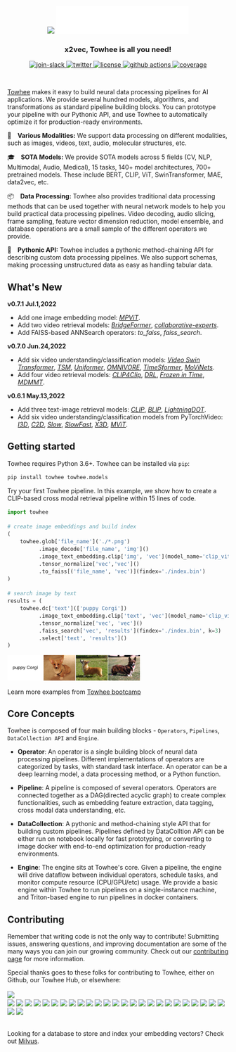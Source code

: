 &nbsp;

<p align="center">
    <img src="towhee_logo.png#gh-light-mode-only" width="60%"/>
    <img src="towhee_logo_dark.png#gh-dark-mode-only" width="60%"/>
</p>


<h3 align="center">
  <p style="text-align: center;"> <span style="font-weight: bold; font: Arial, sans-serif;">x</span>2vec, Towhee is all you need! </p>
</h3>

<div class="column" align="middle">
  <a href="https://slack.towhee.io">
    <img src="https://img.shields.io/badge/join-slack-orange?style=flat" alt="join-slack"/>
  </a>
  <a href="https://twitter.com/towheeio">
    <img src="https://img.shields.io/badge/follow-twitter-blue?style=flat" alt="twitter"/>
  </a>
  <a href="https://www.apache.org/licenses/LICENSE-2.0">
    <img src="https://img.shields.io/badge/license-apache2.0-green?style=flat" alt="license"/>
  </a>
  <a href="https://github.com/towhee-io/towhee/actions/workflows/pylint.yml">
    <img src="https://img.shields.io/github/workflow/status/towhee-io/towhee/Workflow%20for%20pylint/main?label=pylint&style=flat" alt="github actions"/>
  </a>
  <a href="https://app.codecov.io/gh/towhee-io/towhee">
    <img src="https://img.shields.io/codecov/c/github/towhee-io/towhee?style=flat" alt="coverage"/>
  </a>
</div>

&nbsp;

[Towhee](https://towhee.io) makes it easy to build neural data processing pipelines for AI applications.
We provide several hundred models, algorithms, and transformations as standard pipeline building blocks.
You can prototype your pipeline with our Pythonic API, and use Towhee to
automatically optimize it for production-ready environments.

:art:&emsp;**Various Modalities:** We support data processing on different modalities, such as images, videos, text, audio, molecular structures, etc.

:mortar_board:&emsp;**SOTA Models:** We provide SOTA models across 5 fields (CV, NLP, Multimodal, Audio, Medical), 15 tasks, 140+ model architectures, 700+ pretrained models. These include BERT, CLIP, ViT, SwinTransformer, MAE, data2vec, etc.

:package:&emsp;**Data Processing:** Towhee also provides traditional data processing methods that can be used together with neural network models to help you build practical data processing pipelines. Video decoding, audio slicing, frame sampling, feature vector dimension reduction, model ensemble, and database operations are a small sample of the different operators we provide.

:snake:&emsp;**Pythonic API:** Towhee includes a pythonic method-chaining API for describing custom data processing pipelines. We also support schemas, making processing unstructured data as easy as handling tabular data.

## What's New

**v0.7.1 Jul.1,2022**
* Add one image embedding model:
[*MPViT*](https://towhee.io/image-embedding/mpvit).
* Add two video retrieval models:
[*BridgeFormer*](https://towhee.io/video-text-embedding/bridge-former),
[*collaborative-experts*](https://towhee.io/video-text-embedding/collaborative-experts).
* Add FAISS-based ANNSearch operators: *to_faiss*, *faiss_search*.

**v0.7.0 Jun.24,2022**

* Add six video understanding/classification models:
[*Video Swin Transformer*](https://towhee.io/action-classification/video-swin-transformer), 
[*TSM*](https://towhee.io/action-classification/tsm), 
[*Uniformer*](https://towhee.io/action-classification/uniformer), 
[*OMNIVORE*](https://towhee.io/action-classification/omnivore), 
[*TimeSformer*](https://towhee.io/action-classification/timesformer), 
[*MoViNets*](https://towhee.io/action-classification/movinet).
* Add four video retrieval models:
[*CLIP4Clip*](https://towhee.io/video-text-embedding/clip4clip), 
[*DRL*](https://towhee.io/video-text-embedding/drl), 
[*Frozen in Time*](https://towhee.io/video-text-embedding/frozen-in-time), 
[*MDMMT*](https://towhee.io/video-text-embedding/mdmmt).


**v0.6.1  May.13,2022**

* Add three text-image retrieval models:
[*CLIP*](https://towhee.io/image-text-embedding/clip),
[*BLIP*](https://towhee.io/image-text-embedding/blip),
[*LightningDOT*](https://towhee.io/image-text-embedding/lightningdot).
* Add six video understanding/classification models from PyTorchVideo:
[*I3D*](https://towhee.io/action-classification/pytorchvideo),
[*C2D*](https://towhee.io/action-classification/pytorchvideo),
[*Slow*](https://towhee.io/action-classification/pytorchvideo),
[*SlowFast*](https://towhee.io/action-classification/pytorchvideo),
[*X3D*](https://towhee.io/action-classification/pytorchvideo),
[*MViT*](https://towhee.io/action-classification/pytorchvideo).

## Getting started

Towhee requires Python 3.6+. Towhee can be installed via `pip`:

```bash
pip install towhee towhee.models
```

Try your first Towhee pipeline. In this example, we show how to create a CLIP-based cross modal retrieval pipeline within 15 lines of code.

```python
import towhee

# create image embeddings and build index
(
    towhee.glob['file_name']('./*.png')
          .image_decode['file_name', 'img']()
          .image_text_embedding.clip['img', 'vec'](model_name='clip_vit_b32', modality='image')
          .tensor_normalize['vec','vec']()
          .to_faiss[('file_name', 'vec')](findex='./index.bin')
)

# search image by text
results = (
    towhee.dc['text'](['puppy Corgi'])
          .image_text_embedding.clip['text', 'vec'](model_name='clip_vit_b32', modality='text')
          .tensor_normalize['vec', 'vec']()
          .faiss_search['vec', 'results'](findex='./index.bin', k=3)
          .select['text', 'results']()
)
```
<img src="towhee_example.png" style="width: 60%; height: 60%">

Learn more examples from [Towhee bootcamp](https://codelabs.towhee.io/)

## Core Concepts

Towhee is composed of four main building blocks - `Operators`, `Pipelines`, `DataCollection API` and `Engine`.

- __Operator__: An operator is a single building block of neural data processing pipelines. Different implementations of operators are categorized by tasks, with standard task interface. An operator can be a deep learning model, a data processing method, or a Python function.

- __Pipeline__: A pipeline is composed of several operators. Operators are connected together as a DAG(directed acyclic graph) to create complex functionalities, such as embedding feature extraction, data tagging, cross modal data understanding, etc.

- __DataCollection__: A pythonic and method-chaining style API that for building custom pipelines. Pipelines defined by DataColltion API can be either run on notebook locally for fast prototyping, or converting to image docker with end-to-end optimization for production-ready environments. 

- __Engine__: The engine sits at Towhee's core. Given a pipeline, the engine will drive dataflow between individual operators, schedule tasks, and monitor compute resource (CPU/GPU/etc) usage. We provide a basic engine within Towhee to run pipelines on a single-instance machine, and Triton-based engine to run pipelines in docker containers.

## Contributing

Remember that writing code is not the only way to contribute! Submitting issues, answering questions, and improving documentation are some of the many ways you can join our growing community. Check out our [contributing page](https://github.com/towhee-io/towhee/blob/main/CONTRIBUTING.md) for more information.

Special thanks goes to these folks for contributing to Towhee, either on Github, our Towhee Hub, or elsewhere:
<br><!-- Do not remove start of hero-bot --><br>
<img src="https://img.shields.io/badge/all--contributors-27-orange"><br>
<a href="https://github.com/Chiiizzzy"><img src="https://avatars.githubusercontent.com/u/72550076?v=4" width="30px" /></a>
<a href="https://github.com/GuoRentong"><img src="https://avatars.githubusercontent.com/u/57477222?v=4" width="30px" /></a>
<a href="https://github.com/Tumao727"><img src="https://avatars.githubusercontent.com/u/20420181?v=4" width="30px" /></a>
<a href="https://github.com/binbinlv"><img src="https://avatars.githubusercontent.com/u/83755740?v=4" width="30px" /></a>
<a href="https://github.com/derekdqc"><img src="https://avatars.githubusercontent.com/u/11754703?v=4" width="30px" /></a>
<a href="https://github.com/filip-halt"><img src="https://avatars.githubusercontent.com/u/81822489?v=4" width="30px" /></a>
<a href="https://github.com/fzliu"><img src="https://avatars.githubusercontent.com/u/6334158?v=4" width="30px" /></a>
<a href="https://github.com/gexy185"><img src="https://avatars.githubusercontent.com/u/103474331?v=4" width="30px" /></a>
<a href="https://github.com/jaelgu"><img src="https://avatars.githubusercontent.com/u/86251631?v=4" width="30px" /></a>
<a href="https://github.com/jeffoverflow"><img src="https://avatars.githubusercontent.com/u/24581746?v=4" width="30px" /></a>
<a href="https://github.com/jennyli-z"><img src="https://avatars.githubusercontent.com/u/93511422?v=4" width="30px" /></a>
<a href="https://github.com/jingkl"><img src="https://avatars.githubusercontent.com/u/34296482?v=4" width="30px" /></a>
<a href="https://github.com/jinlingxu06"><img src="https://avatars.githubusercontent.com/u/106302799?v=4" width="30px" /></a>
<a href="https://github.com/junjiejiangjjj"><img src="https://avatars.githubusercontent.com/u/14136703?v=4" width="30px" /></a>
<a href="https://github.com/krishnakatyal"><img src="https://avatars.githubusercontent.com/u/37455387?v=4" width="30px" /></a>
<a href="https://github.com/omartarek206"><img src="https://avatars.githubusercontent.com/u/40853054?v=4" width="30px" /></a>
<a href="https://github.com/oneseer"><img src="https://avatars.githubusercontent.com/u/28955741?v=4" width="30px" /></a>
<a href="https://github.com/pravee42"><img src="https://avatars.githubusercontent.com/u/65100038?v=4" width="30px" /></a>
<a href="https://github.com/reiase"><img src="https://avatars.githubusercontent.com/u/5417329?v=4" width="30px" /></a>
<a href="https://github.com/shiyu22"><img src="https://avatars.githubusercontent.com/u/53459423?v=4" width="30px" /></a>
<a href="https://github.com/soulteary"><img src="https://avatars.githubusercontent.com/u/1500781?v=4" width="30px" /></a>
<a href="https://github.com/sre-ci-robot"><img src="https://avatars.githubusercontent.com/u/56469371?v=4" width="30px" /></a>
<a href="https://github.com/sutcalag"><img src="https://avatars.githubusercontent.com/u/83750738?v=4" width="30px" /></a>
<a href="https://github.com/wxywb"><img src="https://avatars.githubusercontent.com/u/5432721?v=4" width="30px" /></a>
<a href="https://github.com/zc277584121"><img src="https://avatars.githubusercontent.com/u/17022025?v=4" width="30px" /></a>
<a href="https://github.com/zhousicong"><img src="https://avatars.githubusercontent.com/u/7541863?v=4" width="30px" /></a>
<a href="https://github.com/zhujiming"><img src="https://avatars.githubusercontent.com/u/18031320?v=4" width="30px" /></a>
<br><!-- Do not remove end of hero-bot --><br>

Looking for a database to store and index your embedding vectors? Check out [Milvus](https://github.com/milvus-io/milvus).
